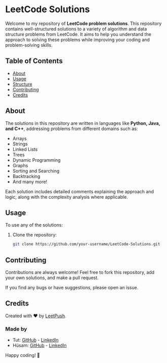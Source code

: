 # LeetCode Solutions

Welcome to my repository of **LeetCode problem solutions**. This repository contains well-structured solutions to a variety of algorithm and data structure problems from LeetCode. It aims to help you understand the approach to solving these problems while improving your coding and problem-solving skills.

## Table of Contents

- [About](#about)
- [Usage](#usage)
- [Structure](#structure)
- [Contributing](#contributing)
- [Credits](#credits)

## About

The solutions in this repository are written in languages like **Python, Java, and C++**, addressing problems from different domains such as:

- Arrays
- Strings
- Linked Lists
- Trees
- Dynamic Programming
- Graphs
- Sorting and Searching
- Backtracking
- And many more!

Each solution includes detailed comments explaining the approach and logic, along with the complexity analysis where applicable.

## Usage

To use any of the solutions:

1. Clone the repository:
   ```bash
   git clone https://github.com/your-username/LeetCode-Solutions.git


## Contributing

Contributions are always welcome! Feel free to fork this repository, add your own solutions, and make a pull request.

If you find any bugs or have suggestions, please open an issue.

## Credits

Created with :heart: by [LeetPush](https://github.com/husamahmud/LeetPush).

### Made by

- Tut: [GitHub](https://github.com/TutTrue) - [LinkedIn](https://www.linkedin.com/in/mahmoud-hamdy-8b6825245/)
- Hüsam: [GitHub](https://github.com/husamahmud) - [LinkedIn](https://www.linkedin.com/in/husamahmud/)

Happy coding! 🚀

